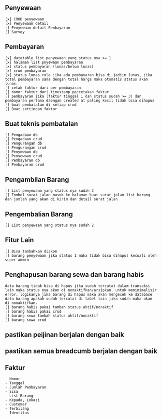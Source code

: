 ## Penyewaan
    [x] CRUD penyewaan
    [x] Penyewaan detail
    [] Penyewaan detail Pembayaran
    [] Survey

## Pembayaran
    [x] datatable list penyewaan yang status nya >= 1
    [x] halaman list pnyewaan pembayaran
    [x] status pembayaran (lunas/belum lunas)
    [x] crud pembayaran
    [x] status lunas role jika ada pembayaran bisa di jadiin lunas, jika total pembayaran sama dengan total harga maka otomatis status akan lunas.
    [] cetak faktur dari per pembayaran
    [] nomor faktur dari timestamp pencetakan faktur
    [] pembayaran jika (faktur tinggal 1 dan status sudah >= 3) dan pembayaran pertama daengan created at paling kecil tidak bisa dihapus 
    [] buat pembatalan di setiap crud
    [] Buat settingan faktur

## Buat teknis pembatalan
    [] Pengadaan db
    [] Pengadaan crud
    [] Pengurangan db
    [] Pengurangan crud
    [] Penyewaan db
    [] Penyewaan crud
    [] Pembayaran db
    [] Pembayaran crud

## Pengambilan Barang
    [] List penyewaan yang status nya sudah 2
    [] Tombol surat jalan masuk ke halaman buat surat jalan list barang dan jumlah yang akan di kirim dan detail surat jalan

## Pengembalian Barang
    [] List penyewaan yang status nya sudah 2

## Fitur Lain
    [] Bisa tambahkan diskon
    [] barang penyewaan jika status 1 maka tidak bisa dihapus kecuali oleh super admin

## Penghapusan barang sewa dan barang habis
    data barang tidak bisa di hapus jika sudah tercatat dalam transaksi lain maka status nya akan di nonaktifkan/arsipkan. untuk meminimalisir error. logikanya jika barang di hapus maka akan mengecek ke database data barang apakah sudah tercatat di tabel lain jika sudah maka akan di nonaktifkan.
    [] barang habis pakai tambah status aktif/nonaktif
    [] barang habis pakai crud
    [] barang sewa tambah status aktif/nonaktif
    [] barang sewa crud

## pastikan peijinan berjalan dengan baik
## pastikan semua breadcumb berjalan dengan baik


## Faktur
    - Nomor
    - Tanggal
    - Jumlah Pembayaran
    - Sisa
    - List Barang
    - Kepada, Lokasi
    - Customer
    - Terbilang
    - Identitas